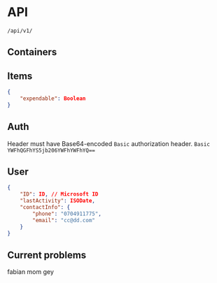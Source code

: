 # API
`/api/v1/`
## Containers

## Items

``` json
{
    "expendable": Boolean
}
```

## Auth

Header must have Base64-encoded `Basic` authorization header.
`Basic YWFhQGFhYS5jb206YWFhYWFhYQ==`

## User

``` json
{
    "ID": ID, // Microsoft ID
    "lastActivity": ISODate,
    "contactInfo": {
        "phone": "0704911775",
        "email": "cc@dd.com"
    }
}
```

## Current problems
fabian mom gey